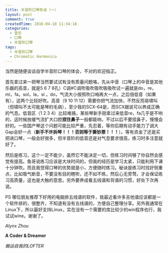 ```yaml
---
title: 半音阶口琴杂谈（一）
layout: post
comment: true
createdTime: 2016-04-10 11:34:18
categories:
  - 音乐
  - 口琴
  - 半音阶口琴
tags:
  - 半音阶口琴
  - Chromatic Harmonica
---
```

当然是随便谈谈自学半音阶口琴的体会，不对的欢迎指正。

首先拿过来一把琴当然要试试有没有质量问题咯，先从中音（口琴上的中音是其他乐器的高音，就是5 6 7 8孔）C调#C调吹吸吹吸吹吸吸吹试一遍<!--more-->就是do，re，mi，fa，sol，la，si ，do，气流大小按照吹口哨再大一点，之后倍低音（如果有），这两个比较好吹。高音（9 10 11 12）需要你把气流加快，不然反而易啸叫（但啸叫不太可能是琴的毛病），至少我的SCX-64是，而SCX据说可以养成正确的气息。低音区（1 2 3 4）比较难搞，某些琴新手刚拿过来低音re，fa几乎是不响的，这时候放缓气流扩大口腔**捏住鼻子**一般都能响，不过以后不要捏鼻子，慢慢会好的。一些国产琴这个问题可能比较严重，先忍着，等你后期有动手能力了调大Gap会好一点（**新手不许拆琴！！！否则等于撕钞票！！！**）。等有资金了还是买把进口琴，一般会好很多，但半音阶的低音还是对气息要求很高，练习时多注意就好了。

然后是练习，这个一定不能少，虽然它不能决定一切，但练习时间够了你自然会感觉有提高。鱼哥说练习应该是大块时间的，但我的经历是学习太紧，只能利用下课十分钟吹。而且我觉得口琴的优势就是小，方便随时练习。秘诀是练习时找好侧重点，比如吸气断音，不要没有目的瞎吹，还不如不练，然后心无旁骛，才会保证练习高质量，这也是大触的意思。另外要养成看五线谱和背谱的习惯，好处下次再说。

PS 哪位朋友推荐下好用的电脑排五线谱的软件，我最近看许多吉他谱应该都是一个软件排的，很整齐，不知道有没有五线谱的，方便自己整理分享。另外我通常在Linux下，所以最好支持Linux，实在没有一个需要的库比较少的win程序也行，我试试wine。谢谢了。

*Alynx Zhou*

**A Coder & Dreamer**

*搬运自我的LOFTER*
